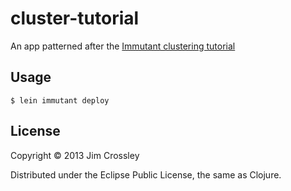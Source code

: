# cluster-tutorial

An app patterned after the [Immutant clustering tutorial](http://immutant.org/tutorials/clustering/)

## Usage

    $ lein immutant deploy

## License

Copyright © 2013 Jim Crossley

Distributed under the Eclipse Public License, the same as Clojure.
